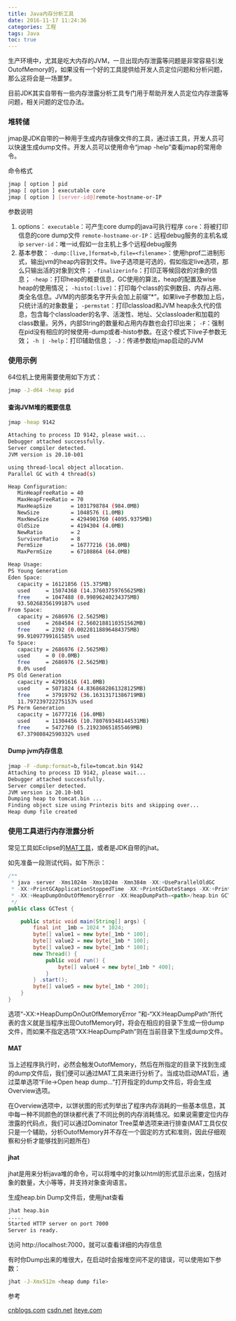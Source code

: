 ```yaml
---
title: Java内存分析工具
date: 2016-11-17 11:24:36
categories: 工程
tags: Java
toc: true
---
```


生产环境中，尤其是吃大内存的JVM，一旦出现内存泄露等问题是非常容易引发OutofMemory的，如果没有一个好的工具提供给开发人员定位问题和分析问题，那么这将会是一场噩梦。

目前JDK其实自带有一些内存泄露分析工具专门用于帮助开发人员定位内存泄露等问题，相关问题的定位办法。

### 堆转储

jmap是JDK自带的一种用于生成内存镜像文件的工具，通过该工具，开发人员可以快速生成dump文件。开发人员可以使用命令“jmap -help”查看jmap的常用命令。

命令格式

```bash
jmap [ option ] pid
jmap [ option ] executable core
jmap [ option ] [server-id@]remote-hostname-or-IP
```

参数说明

1. options： 
    `executable`：可产生core dump的java可执行程序
    `core`：将被打印信息的core dump文件
    `remote-hostname-or-IP`：远程debug服务的主机名或ip
    `server-id`：唯一id,假如一台主机上多个远程debug服务 
2. 基本参数：
    `-dump:[live,]format=b,file=<filename>`：使用hprof二进制形式，输出jvm的heap内容到文件。live子选项是可选的，假如指定live选项，那么只输出活的对象到文件；
    `-finalizerinfo`：打印正等候回收的对象的信息；
    `-heap`：打印heap的概要信息，GC使用的算法，heap的配置及wise heap的使用情况；
    `-histo[:live]`：打印每个class的实例数目、内存占用、类全名信息。JVM的内部类名字开头会加上前缀”*”。如果live子参数加上后，只统计活的对象数量；
    `-permstat`：打印classload和JVM heap永久代的信息，包含每个classloader的名字、活泼性、地址、父classloader和加载的class数量。另外，内部String的数量和占用内存数也会打印出来；
    `-F`：强制在pid没有相应的时候使用-dump或者-histo参数。在这个模式下live子参数无效；
    `-h | -help`：打印辅助信息；
    `-J`：传递参数给jmap启动的JVM

### 使用示例

64位机上使用需要使用如下方式：

```bash
jmap -J-d64 -heap pid
```

#### 查询JVM堆的概要信息

```bash
jmap -heap 9142

Attaching to process ID 9142, please wait...
Debugger attached successfully.
Server compiler detected.
JVM version is 20.10-b01

using thread-local object allocation.
Parallel GC with 4 thread(s)

Heap Configuration:
   MinHeapFreeRatio = 40
   MaxHeapFreeRatio = 70
   MaxHeapSize      = 1031798784 (984.0MB)
   NewSize          = 1048576 (1.0MB)
   MaxNewSize       = 4294901760 (4095.9375MB)
   OldSize          = 4194304 (4.0MB)
   NewRatio         = 2
   SurvivorRatio    = 8
   PermSize         = 16777216 (16.0MB)
   MaxPermSize      = 67108864 (64.0MB)

Heap Usage:
PS Young Generation
Eden Space:
   capacity = 16121856 (15.375MB)
   used     = 15074368 (14.37603759765625MB)
   free     = 1047488 (0.99896240234375MB)
   93.50268356199187% used
From Space:
   capacity = 2686976 (2.5625MB)
   used     = 2684584 (2.5602188110351562MB)
   free     = 2392 (0.00228118896484375MB)
   99.91097799161585% used
To Space:
   capacity = 2686976 (2.5625MB)
   used     = 0 (0.0MB)
   free     = 2686976 (2.5625MB)
   0.0% used
PS Old Generation
   capacity = 42991616 (41.0MB)
   used     = 5071824 (4.8368682861328125MB)
   free     = 37919792 (36.16313171386719MB)
   11.797239722275153% used
PS Perm Generation
   capacity = 16777216 (16.0MB)
   used     = 11304456 (10.780769348144531MB)
   free     = 5472760 (5.219230651855469MB)
   67.37980842590332% used
```

#### Dump jvm内存信息

```bash
jmap -F -dump:format=b,file=tomcat.bin 9142
Attaching to process ID 9142, please wait...
Debugger attached successfully.
Server compiler detected.
JVM version is 20.10-b01
Dumping heap to tomcat.bin ...
Finding object size using Printezis bits and skipping over...
Heap dump file created
```

### 使用工具进行内存泄露分析

常见工具如Eclipse的[MAT工具](http://www.eclipse.org/mat/downloads.php)，或者是JDK自带的jhat。

如先准备一段测试代码，如下所示：

```java
/** 
 * java -server -Xms1024m -Xmx1024m -Xmn384m -XX:+UseParallelOldGC 
 * -XX:+PrintGCApplicationStoppedTime -XX:+PrintGCDateStamps -XX:+PrintGCDetails 
 * -XX:+HeapDumpOnOutOfMemoryError -XX:HeapDumpPath=<path>/heap.bin GCTest
 */
public class GCTest {

    public static void main(String[] args) {
        final int _1mb = 1024 * 1024;
        byte[] value1 = new byte[_1mb * 100];
        byte[] value2 = new byte[_1mb * 100];
        byte[] value3 = new byte[_1mb * 100];
        new Thread() {
            public void run() {
                byte[] value4 = new byte[_1mb * 400];
            }
        } .start();
        byte[] value5 = new byte[_1mb * 200];
    }
}
```

选项“-XX:+HeapDumpOnOutOfMemoryError ”和-“XX:HeapDumpPath”所代表的含义就是当程序出现OutofMemory时，将会在相应的目录下生成一份dump文件，而如果不指定选项“XX:HeapDumpPath”则在当前目录下生成dump文件。

#### MAT

当上述程序执行时，必然会触发OutofMemory，然后在所指定的目录下找到生成的dump文件后，我们便可以通过MAT工具来进行分析了。当成功启动MAT后，通过菜单选项“File->Open heap dump...”打开指定的dump文件后，将会生成Overview选项。

在Overview选项中，以饼状图的形式列举出了程序内存消耗的一些基本信息，其中每一种不同颜色的饼块都代表了不同比例的内存消耗情况。如果说需要定位内存泄露的代码点，我们可以通过Dominator Tree菜单选项来进行排查(MAT工具仅仅只是一个辅助，分析OutofMemory并不存在一个固定的方式和准则，因此仔细观察和分析才能够找到问题所在)

#### jhat

jhat是用来分析java堆的命令，可以将堆中的对象以html的形式显示出来，包括对象的数量，大小等等，并支持对象查询语言。

生成heap.bin Dump文件后，使用jhat查看

```bash
jhat heap.bin
.....
Started HTTP server on port 7000
Server is ready.
```

访问 http://localhost:7000，就可以查看详细的内存信息

有时你Dump出来的堆很大，在启动时会报堆空间不足的错误，可以使用如下参数：

```bash
jhat -J-Xmx512m <heap dump file>
```

参考

[cnblogs.com](http://www.cnblogs.com/ggjucheng/archive/2013/04/16/3024986.html)
[csdn.net](http://blog.csdn.net/gtuu0123/article/details/6039474)
[iteye.com](http://gao-xianglong.iteye.com/blog/2173140)